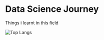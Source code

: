 # Data Science Journey

 Things i learnt in this field


![Top Langs](https://github-readme-stats.vercel.app/api/top-langs/?username=Repulserator&layout=compact&theme=vision-friendly-dark)


